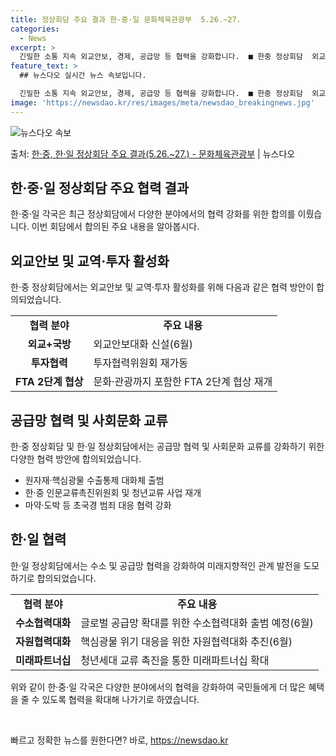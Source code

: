 ```yaml
---
title: 정상회담 주요 결과 한·중·일 문화체육관광부  5.26.~27.
categories:
  - News
excerpt: >
  긴밀한 소통 지속 외교안보, 경제, 공급망 등 협력을 강화합니다.  ■ 한중 정상회담  외교안보 소통 강화 …
feature_text: >
  ## 뉴스다오 실시간 뉴스 속보입니다.

  긴밀한 소통 지속 외교안보, 경제, 공급망 등 협력을 강화합니다.  ■ 한중 정상회담  외교안보 소통 강화 …
image: 'https://newsdao.kr/res/images/meta/newsdao_breakingnews.jpg'
---
```


![뉴스다오 속보](https://newsdao.kr/res/images/meta/newsdao_breakingnews.jpg)

<p>출처: <a href="https://newsdao.kr/3931" rel="dofollow">한·중, 한·일 정상회담 주요 결과(5.26.~27.) - 문화체육관광부</a> | 뉴스다오</p>

<h2 data-ke-size="size26">한·중·일 정상회담 주요 협력 결과</h2>
<p data-ke-size="size16">한·중·일 각국은 최근 정상회담에서 다양한 분야에서의 협력 강화를 위한 합의를 이뤘습니다. 이번 회담에서 합의된 주요 내용을 알아봅시다.</p>

<h2>외교안보 및 교역·투자 활성화</h2>
<p data-ke-size="size16">한·중 정상회담에서는 외교안보 및 교역·투자 활성화를 위해 다음과 같은 협력 방안이 합의되었습니다.</p>
<table>
	<tr>
		<td style="text-align: center; height: 17px;"><b>협력 분야</b></td>
		<td style="text-align: center; height: 17px;"><b>주요 내용</b></td>
	</tr>
	<tr>
		<td style="text-align: center; height: 17px;"><b>외교+국방</b></td>
		<td>외교안보대화 신설(6월)</td>
	</tr>
	<tr>
		<td style="text-align: center; height: 17px;"><b>투자협력</b></td>
		<td>투자협력위원회 재가동</td>
	</tr>
	<tr>
		<td style="text-align: center; height: 17px;"><b>FTA 2단계 협상</b></td>
		<td>문화·관광까지 포함한 FTA 2단계 협상 재개</td>
	</tr>
</table>

<h2>공급망 협력 및 사회문화 교류</h2>
<p data-ke-size="size16">한·중 정상회담 및 한·일 정상회담에서는 공급망 협력 및 사회문화 교류를 강화하기 위한 다양한 협력 방안에 합의되었습니다.</p>
<ul>
	<li>원자재·핵심광물 수출통제 대화체 출범</li>
	<li>한·중 인문교류촉진위원회 및 청년교류 사업 재개</li>
	<li>마약·도박 등 초국경 범죄 대응 협력 강화</li>
</ul>

<h2>한·일 협력</h2>
<p data-ke-size="size16">한·일 정상회담에서는 수소 및 공급망 협력을 강화하여 미래지향적인 관계 발전을 도모하기로 합의되었습니다.</p>
<table>
	<tr>
		<td style="text-align: center; height: 17px;"><b>협력 분야</b></td>
		<td style="text-align: center; height: 17px;"><b>주요 내용</b></td>
	</tr>
	<tr>
		<td style="text-align: center; height: 17px;"><b>수소협력대화</b></td>
		<td>글로벌 공급망 확대를 위한 수소협력대화 출범 예정(6월)</td>
	</tr>
	<tr>
		<td style="text-align: center; height: 17px;"><b>자원협력대화</b></td>
		<td>핵심광물 위기 대응을 위한 자원협력대화 추진(6월)</td>
	</tr>
	<tr>
		<td style="text-align: center; height: 17px;"><b>미래파트너십</b></td>
		<td>청년세대 교류 촉진을 통한 미래파트너십 확대</td>
	</tr>
</table>

<p data-ke-size="size16">위와 같이 한·중·일 각국은 다양한 분야에서의 협력을 강화하여 국민들에게 더 많은 혜택을 줄 수 있도록 협력을 확대해 나가기로 하였습니다.</p>
<p data-ke-size="size16">&nbsp;</p> 

빠르고 정확한 뉴스를 원한다면? 바로, <a href="https://newsdao.kr" rel="dofollow">https://newsdao.kr</a>


